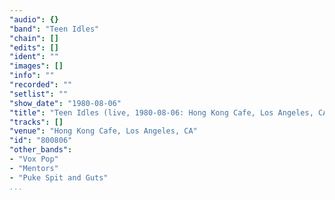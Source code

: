 ```yaml
---
"audio": {}
"band": "Teen Idles"
"chain": []
"edits": []
"ident": ""
"images": []
"info": ""
"recorded": ""
"setlist": ""
"show_date": "1980-08-06"
"title": "Teen Idles (live, 1980-08-06: Hong Kong Cafe, Los Angeles, CA)"
"tracks": []
"venue": "Hong Kong Cafe, Los Angeles, CA"
"id": "800806"
"other_bands":
- "Vox Pop"
- "Mentors"
- "Puke Spit and Guts"
...
```

